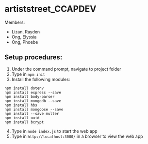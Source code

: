 # artiststreet_CCAPDEV
Members:
- Lizan, Rayden 
- Ong, Elyssia
- Ong, Phoebe
## Setup procedures:
1. Under the command prompt, navigate to project folder
2. Type in `npm init`
3. Install the following modules:
```
npm install dotenv
npm install express --save
npm install body-parser
npm install mongodb --save
npm install hbs
npm install mongoose --save
npm install --save multer
npm install uuid
npm install bcrypt
```
4. Type in `node index.js` to start the web app
5. Type in `http://localhost:3000/` in a browser to view the web app
